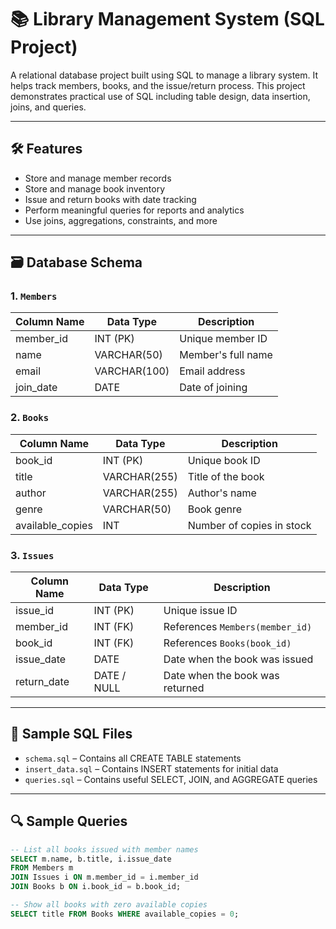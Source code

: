 # 📚 Library Management System (SQL Project)

A relational database project built using SQL to manage a library system. It helps track members, books, and the issue/return process. This project demonstrates practical use of SQL including table design, data insertion, joins, and queries.

---

## 🛠️ Features

- Store and manage member records
- Store and manage book inventory
- Issue and return books with date tracking
- Perform meaningful queries for reports and analytics
- Use joins, aggregations, constraints, and more

---

## 🗃️ Database Schema

### 1. `Members`
| Column Name   | Data Type     | Description            |
|---------------|---------------|------------------------|
| member_id     | INT (PK)      | Unique member ID       |
| name          | VARCHAR(50)   | Member's full name     |
| email         | VARCHAR(100)  | Email address          |
| join_date     | DATE          | Date of joining        |

### 2. `Books`
| Column Name       | Data Type     | Description              |
|-------------------|---------------|--------------------------|
| book_id           | INT (PK)      | Unique book ID           |
| title             | VARCHAR(255)  | Title of the book        |
| author            | VARCHAR(255)  | Author's name            |
| genre             | VARCHAR(50)   | Book genre               |
| available_copies  | INT           | Number of copies in stock|

### 3. `Issues`
| Column Name   | Data Type     | Description                      |
|---------------|---------------|----------------------------------|
| issue_id      | INT (PK)      | Unique issue ID                  |
| member_id     | INT (FK)      | References `Members(member_id)` |
| book_id       | INT (FK)      | References `Books(book_id)`     |
| issue_date    | DATE          | Date when the book was issued   |
| return_date   | DATE / NULL   | Date when the book was returned |

---

## 💾 Sample SQL Files

- `schema.sql` – Contains all CREATE TABLE statements
- `insert_data.sql` – Contains INSERT statements for initial data
- `queries.sql` – Contains useful SELECT, JOIN, and AGGREGATE queries

---

## 🔍 Sample Queries

```sql
-- List all books issued with member names
SELECT m.name, b.title, i.issue_date
FROM Members m
JOIN Issues i ON m.member_id = i.member_id
JOIN Books b ON i.book_id = b.book_id;

-- Show all books with zero available copies
SELECT title FROM Books WHERE available_copies = 0;
